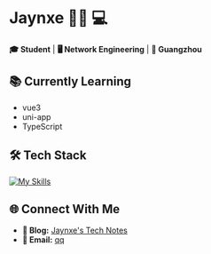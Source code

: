 # Jaynxe 👨‍🎓 💻

**🎓 Student** | **🖥️ Network Engineering** | **📍 Guangzhou**

## 📚 Currently Learning
- vue3
- uni-app
- TypeScript

## 🛠️ Tech Stack

[![My Skills](https://skillicons.dev/icons?i=html,css,js,ts,vue,react,nextjs,tailwind)](https://skillicons.dev)


## 🌐 Connect With Me
- **📝 Blog:** [Jaynxe's Tech Notes](http://blog.jaynxe.cn)
- **📧 Email:** [qq](mailto:2742665196@qq.com)

